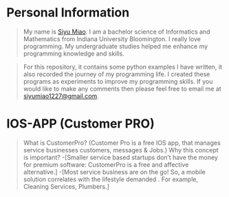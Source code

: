 # Personal Information
>My name is [Siyu Miao](https://www.linkedin.com/in/siyumiao93/). I am a bachelor science of Informatics and Mathematics from Indiana University Bloomington. I really love programming. My undergraduate studies helped me enhance my programming knowledge and skills. 

>For this repository, it contains some python examples I have written, it also recorded the journey of my programming life. I created these programs as experiments to improve my programming skills. If you would like to make any comments then please feel free to email me at siyumiao1227@gmail.com.
# IOS-APP (Customer PRO)
>What is CustomerPro?
(Customer Pro is a free IOS app, that manages service businesses customers, messages & Jobs.)
>Why this concept is important?
-[Smaller service based startups don’t have the money for premium software: CustomerPro is a free and affective alternative.] 
-[Most service business are on the go! So, a mobile solution correlates with the lifestyle demanded . For example, Cleaning Services, Plumbers.]
